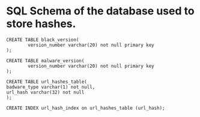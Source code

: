 # SQL Schema of the database used to store hashes. #

```
CREATE TABLE black_version(
        version_number varchar(20) not null primary key
);

CREATE TABLE malware_version(
        version_number varchar(20) not null primary key
);

CREATE TABLE url_hashes_table(
badware_type varchar(1) not null,
url_hash varchar(32) not null
);

CREATE INDEX url_hash_index on url_hashes_table (url_hash);
```